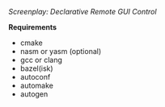 *Screenplay: Declarative Remote GUI Control*

**Requirements**
- cmake
- nasm or yasm (optional)
- gcc or clang
- bazel(isk)
- autoconf
- automake
- autogen